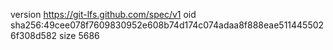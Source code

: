 version https://git-lfs.github.com/spec/v1
oid sha256:49cee078f7609830952e608b74d174c074adaa8f888eae5114455026f308d582
size 5686
